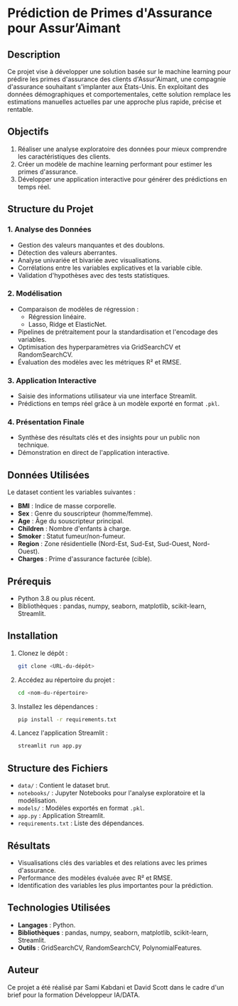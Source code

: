# Prédiction de Primes d'Assurance pour Assur’Aimant

## Description
Ce projet vise à développer une solution basée sur le machine learning pour prédire les primes d'assurance des clients d'Assur'Aimant, une compagnie d'assurance souhaitant s'implanter aux États-Unis. En exploitant des données démographiques et comportementales, cette solution remplace les estimations manuelles actuelles par une approche plus rapide, précise et rentable.

## Objectifs
1. Réaliser une analyse exploratoire des données pour mieux comprendre les caractéristiques des clients.
2. Créer un modèle de machine learning performant pour estimer les primes d'assurance.
3. Développer une application interactive pour générer des prédictions en temps réel.

## Structure du Projet

### 1. Analyse des Données
- Gestion des valeurs manquantes et des doublons.
- Détection des valeurs aberrantes.
- Analyse univariée et bivariée avec visualisations.
- Corrélations entre les variables explicatives et la variable cible.
- Validation d'hypothèses avec des tests statistiques.

### 2. Modélisation
- Comparaison de modèles de régression :
  - Régression linéaire.
  - Lasso, Ridge et ElasticNet.
- Pipelines de prétraitement pour la standardisation et l'encodage des variables.
- Optimisation des hyperparamètres via GridSearchCV et RandomSearchCV.
- Évaluation des modèles avec les métriques R² et RMSE.

### 3. Application Interactive
- Saisie des informations utilisateur via une interface Streamlit.
- Prédictions en temps réel grâce à un modèle exporté en format `.pkl`.

### 4. Présentation Finale
- Synthèse des résultats clés et des insights pour un public non technique.
- Démonstration en direct de l'application interactive.

## Données Utilisées
Le dataset contient les variables suivantes :
- **BMI** : Indice de masse corporelle.
- **Sex** : Genre du souscripteur (homme/femme).
- **Age** : Âge du souscripteur principal.
- **Children** : Nombre d'enfants à charge.
- **Smoker** : Statut fumeur/non-fumeur.
- **Region** : Zone résidentielle (Nord-Est, Sud-Est, Sud-Ouest, Nord-Ouest).
- **Charges** : Prime d'assurance facturée (cible).

## Prérequis
- Python 3.8 ou plus récent.
- Bibliothèques : pandas, numpy, seaborn, matplotlib, scikit-learn, Streamlit.

## Installation
1. Clonez le dépôt :
   ```bash
   git clone <URL-du-dépôt>
   ```
2. Accédez au répertoire du projet :
   ```bash
   cd <nom-du-répertoire>
   ```
3. Installez les dépendances :
   ```bash
   pip install -r requirements.txt
   ```
4. Lancez l'application Streamlit :
   ```bash
   streamlit run app.py
   ```

## Structure des Fichiers
- `data/` : Contient le dataset brut.
- `notebooks/` : Jupyter Notebooks pour l'analyse exploratoire et la modélisation.
- `models/` : Modèles exportés en format `.pkl`.
- `app.py` : Application Streamlit.
- `requirements.txt` : Liste des dépendances.

## Résultats
- Visualisations clés des variables et des relations avec les primes d'assurance.
- Performance des modèles évaluée avec R² et RMSE.
- Identification des variables les plus importantes pour la prédiction.

## Technologies Utilisées
- **Langages** : Python.
- **Bibliothèques** : pandas, numpy, seaborn, matplotlib, scikit-learn, Streamlit.
- **Outils** : GridSearchCV, RandomSearchCV, PolynomialFeatures.

## Auteur
Ce projet a été réalisé par Sami Kabdani et David Scott dans le cadre d'un brief pour la formation Développeur IA/DATA.

